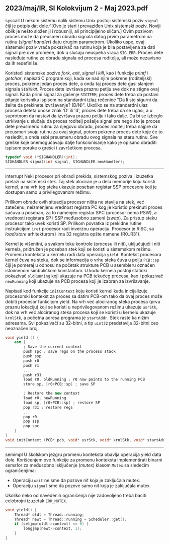 2023/maj/IR, SI Kolokvijum 2 - Maj 2023.pdf
--------------------------------------------------------------------------------
syscall
U nekom sistemu nalik sistemu Unix postoji sistemski poziv `signal` čiji je potpis dat dole.^[Ovo je stari i prevaziđen Unix sistemski poziv. Noviji oblik je nešto složeniji i robusniji, ali principijelno sličan.] Ovim pozivom proces može da preusmeri obradu signala datog prvim parametrom na rutinu (*signal handler*) datu drugim parametrom. Ukoliko uspe, ovaj sistemski poziv vraća pokazivač na rutinu koja je bila postavljena za dati signal pre ove promene, dok u slučaju neuspeha vraća `SIG_ERR`. Proces dete nasleđuje rutine za obradu signala od procesa roditelja, ali može nezavisno da ih redefiniše.

Koristeći sistemske pozive *fork*, *exit*, *signal* i *kill*, kao i funkcije *printf* i *getchar*, napisati C program koji, kada se nad njim pokrene (roditeljski) proces, pokrene jedan proces dete, a onda taj proces dete gasi slanjem signala `SIGTERM`. Proces dete izvršava praznu petlju sve dok ne stigne ovaj signal. Kada primi signal za gašenje `SIGTERM`, proces dete treba da postavi pitanje korisniku ispisom na standardni izlaz rečenice "Da li ste sigurni da želite da prekinete izvršavanje? (D/N)". Ukoliko se na standardni ulaz procesa deteta unose znak 'D' ili 'd', proces dete treba da se ugasi, a u suprotnom da nastavi da izvršava praznu petlju i tako dalje. Da bi se izbeglo utrkivanje u slučaju da proces roditelj pošalje signal pre nego što je proces dete preusmerio rutinu za njegovu obradu, proces roditelj treba najpre da preusmeri svoju rutinu za ovaj signal, potom pokrene proces dete koje će to naslediti, a onda sebi preusmeru obradu ovog signala na staru rutinu. Sve greške koje onemogućavaju dalje funkcionisanje kako je opisano obraditi ispisom poruke o grešci i završetkom procesa.
```cpp
typedef void (*SIGHANDLER)(int);
SIGHANDLER signal(int signal, SIGHANDLER newHandler);
```

--------------------------------------------------------------------------------
interrupt
Neki procesor pri obradi prekida, sistemskog poziva i izuzetka prelazi na sistemski stek. Taj stek alociran je u delu memorije koju koristi kernel, a na vrh tog steka ukazuje poseban registar SSP procesora koji je dostupan samo u privilegovanom režimu.

Prilikom obrade ovih situacija procesor ništa ne stavlja na stek, već zatečenu, neizmenjenu vrednost registra PC kog je koristio prekinuti proces sačuva u poseban, za to namenjen registar SPC (procesor nema PSW), a vrednosti registara SP i SSP međusobno zameni (*swap*). Za pristup steku procesor tako uvek koristi SP. Prilikom povratka iz prekidne rutine instrukcijom `iret` procesor radi inverznu operaciju. Procesor je RISC, sa *load/store* arhitekturom i ima 32 registra opšte namene (R0..R31).

Kernel je višenitni, a svakom toku kontrole (procesu ili niti), uključujući i niti kernela, pridružen je poseban stek koji se koristi u sistemskom režimu. Promenu konteksta u kernelu radi data operacija `yield`. Kontekst procesora kernel čuva na steku, dok se informacija o vrhu steka čuva u polju `PCB::sp` čiji je pomeraj u odnosu na početak strukture PCB u asembleru označen istoimenom simboličkom konstantom. U kodu kernela postoji statički pokazivač `oldRunning` koji ukazuje na PCB tekućeg procesa, kao i pokazivač `newRunning` koji ukazuje na PCB procesa koji je izabran za izvršavanje.

Napisati kod funkcije `initContext` koju koristi kernel kada inicijalizuje procesorski kontekst za proces sa datim PCB-om tako da ovaj proces može dobiti procesor funkcijom yield. Na vrh već alociranog steka procesa (prvu praznu lokaciju) koji se koristi u neprivilegovanom režimu ukazuje `usrStk`, dok na vrh već alociranog steka procesa koji se koristi u kernelu ukazuje `krnlStk`, a početna adresa programa je `startAddr`. Stek raste ka nižim adresama. Svi pokazivači su 32-bitni, a tip `uint32` predstavlja 32-bitni ceo neoznačen broj.
```cpp
void yield () {
    asm {
        ; Save the current context
        push spc ; save regs on the process stack
        push ssp
        push r0
        push r1
        ...
        push r31
        load r0, oldRunning ; r0 now points to the running PCB
        store sp, [r0+PCB::sp] ; save SP

        ; Restore the new context
        load r0, newRunning
        load sp, [r0+PCB::sp] ; restore SP
        pop r31 ; restore regs
        ...
        pop r0
        pop ssp
        pop spc
    }
}
void initContext (PCB* pcb, void* usrStk, void* krnlStk, void* startAddr);
```

--------------------------------------------------------------------------------
semimpl
U školskom jezgru promenu konteksta obavlja operacija yield data dole. Korišćenjem ove funkcije za promenu konteksta implementirati binarni semafor za međusobno isključenje (*mutex*) klasom `Mutex` sa sledećim ograničenjima:

- Operaciju `wait` ne sme da pozove nit koja je zaključala mutex.
- Operaciju `signal` sme da pozove samo nit koja je zaključala mutex.

Ukoliko neko od navedenih ograničenja nije zadovoljeno treba baciti celobrojni izuzetak
`ERR_MUTEX`.
```cpp
void yield() {
    Thread* oldt = Thread::running;
    Thread* newt = Thread::running = Scheduler::get();
    if (setjmp(oldt->context) == 0) {
        longjmp(newt->context, 1);
    }
}
```
